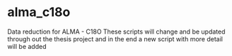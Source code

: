 # alma_c18o
Data reduction for ALMA - C18O
These scripts will change and be updated through out the thesis project and in the end a new script with more detail will be added

